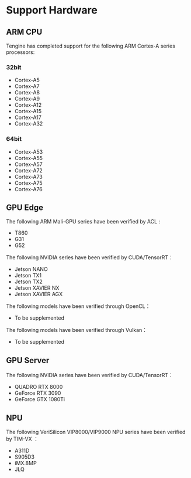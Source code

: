 # Support Hardware 

## ARM CPU

Tengine has completed support for the following ARM Cortex-A series processors:

### 32bit
- Cortex-A5
- Cortex-A7
- Cortex-A8
- Cortex-A9
- Cortex-A12
- Cortex-A15
- Cortex-A17
- Cortex-A32

### 64bit
- Cortex-A53
- Cortex-A55
- Cortex-A57
- Cortex-A72
- Cortex-A73
- Cortex-A75
- Cortex-A76

## GPU Edge

The following ARM Mali-GPU series have been verified by ACL :

- T860
- G31
- G52

The following NVIDIA series have been verified by CUDA/TensorRT：

- Jetson NANO
- Jetson TX1
- Jetson TX2
- Jetson XAVIER NX
- Jetson XAVIER AGX

The following models have been verified through OpenCL：

- To be supplemented

The following models have been verified through Vulkan：

- To be supplemented

## GPU Server 

The following NVIDIA series have been verified by CUDA/TensorRT：

- QUADRO RTX 8000
- GeForce RTX 3090
- GeForce GTX 1080Ti

## NPU

The following  VeriSilicon VIP8000/VIP9000 NPU series have been verified by TIM-VX ：

- A311D
- S905D3
- iMX.8MP
- JLQ
